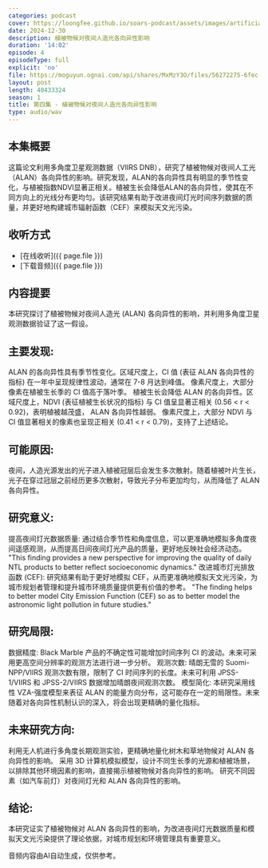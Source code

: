 ```yaml
---
categories: podcast
cover: https://loongfee.github.io/soars-podcast/assets/images/artificial-intelligence.png
date: 2024-12-30
description: 植被物候对夜间人造光各向异性影响
duration: '14:02'
episode: 4
episodeType: full
explicit: 'no'
file: https://moguyun.ognai.com/api/shares/MxMzY3O/files/56272275-6fec-475e-a333-00b9c699980b
layout: post
length: 40433324
season: 1
title: 第四集 - 植被物候对夜间人造光各向异性影响
type: audio/wav
---
```


## 本集概要

这篇论文利用多角度卫星观测数据（VIIRS DNB），研究了植被物候对夜间人工光（ALAN）各向异性的影响。研究发现，ALAN的各向异性具有明显的季节性变化，与植被指数NDVI显著正相关。植被生长会降低ALAN的各向异性，使其在不同方向上的光线分布更均匀。该研究结果有助于改进夜间灯光时间序列数据的质量，并更好地构建城市辐射函数（CEF）来模拟天文光污染。

## 收听方式

- [在线收听]({{ page.file }})
- [下载音频]({{ page.file }})

## 内容提要

本研究探讨了植被物候对夜间人造光 (ALAN) 各向异性的影响，并利用多角度卫星观测数据验证了这一假设。

## 主要发现:

ALAN 的各向异性具有季节性变化。区域尺度上，CI 值 (表征 ALAN 各向异性的指标) 在一年中呈现规律性波动，通常在 7-8 月达到峰值。
像素尺度上，大部分像素在植被生长季的 CI 值高于落叶季。
植被生长会降低 ALAN 的各向异性。区域尺度上，NDVI (表征植被生长状况的指标) 与 CI 值呈显著正相关 (0.56 < r < 0.92)，表明植被越茂盛， ALAN 各向异性越弱。
像素尺度上，大部分 NDVI 与 CI 值显著相关的像素也呈现正相关 (0.41 < r < 0.79)，支持了上述结论。

## 可能原因:

夜间，人造光源发出的光子进入植被冠层后会发生多次散射。随着植被叶片生长，光子在穿过冠层之前经历更多次散射，导致光子分布更加均匀，从而降低了 ALAN 各向异性。

## 研究意义:

提高夜间灯光数据质量: 通过结合季节性和角度信息，可以更准确地模拟多角度夜间遥感观测，从而提高日间夜间灯光产品的质量，更好地反映社会经济动态。
"This finding provides a new perspective for improving the quality of daily NTL products to better reflect socioeconomic dynamics."
改进城市灯光排放函数 (CEF): 研究结果有助于更好地模拟 CEF，从而更准确地模拟天文光污染，为城市规划者管理和提升城市环境质量提供更有价值的参考。
"The finding helps to better model City Emission Function (CEF) so as to better model the astronomic light pollution in future studies."

## 研究局限:

数据精度: Black Marble 产品的不确定性可能增加时间序列 CI 的波动。未来可采用更高空间分辨率的观测方法进行进一步分析。
观测次数: 晴朗无雪的 Suomi-NPP/VIIRS 观测次数有限，限制了 CI 时间序列的长度。未来可利用 JPSS-1/VIIRS 和 JPSS-2/VIIRS 数据增加晴朗夜间观测次数。
模型简化: 本研究采用线性 VZA-强度模型来表征 ALAN 的能量方向分布，这可能存在一定的局限性。未来随着对各向异性机制认识的深入，将会出现更精确的量化指标。

## 未来研究方向:

利用无人机进行多角度长期观测实验，更精确地量化树木和草地物候对 ALAN 各向异性的影响。
采用 3D 计算机模拟模型，设计不同生长季的光源和植被场景，以排除其他环境因素的影响，直接揭示植被物候对各向异性的影响。
研究不同因素（如汽车前灯）对夜间灯光和 ALAN 各向异性的影响。

## 结论:

本研究证实了植被物候对 ALAN 各向异性的影响，为改进夜间灯光数据质量和模拟天文光污染提供了理论依据，对城市规划和环境管理具有重要意义。


音频内容由AI自动生成，仅供参考。